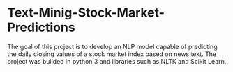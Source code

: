 # Text-Minig-Stock-Market-Predictions
The goal of this project is to develop an NLP model capable of predicting the daily closing  values of a stock market index based on news text.
The project was builded in python 3 and libraries such as NLTK and Scikit Learn.
